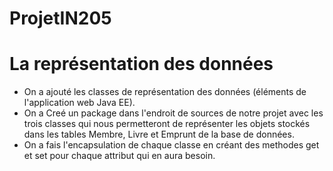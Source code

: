 # ProjetIN205

#  La représentation des données
- On a ajouté les classes de représentation des données (éléments de l'application web Java EE). 
- On a Creé un package dans l'endroit de sources de notre projet avec les trois classes qui nous permetteront de représenter les objets stockés dans les tables Membre, Livre et Emprunt de la base de données.
- On a fais l'encapsulation de chaque classe en créant des methodes get et set pour chaque attribut qui en aura besoin.
